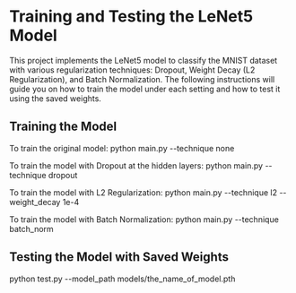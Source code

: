 # Training and Testing the LeNet5 Model
This project implements the LeNet5 model to classify the MNIST dataset with various regularization techniques: Dropout, Weight Decay (L2 Regularization), and Batch Normalization. The following instructions will guide you on how to train the model under each setting and how to test it using the saved weights.

## Training the Model
To train the original model:
python main.py --technique none

To train the model with Dropout at the hidden layers:
python main.py --technique dropout

To train the model with L2 Regularization:
python main.py --technique l2 --weight_decay 1e-4

To train the model with Batch Normalization:
python main.py --technique batch_norm

## Testing the Model with Saved Weights
python test.py --model_path models/the_name_of_model.pth